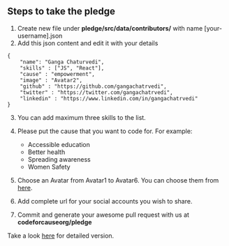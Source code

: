 ## Steps to take the pledge

1. Create new file under **pledge/src/data/contributors/** with name [your-username].json
2. Add this json content and edit it with your details
```
{
    "name": "Ganga Chaturvedi",
    "skills" : ["JS", "React"],
    "cause" : "empowerment",
    "image" : "Avatar2",
    "github" : "https://github.com/gangachatrvedi",
    "twitter" : "https://twitter.com/gangachatrvedi",
    "linkedin" : "https://www.linkedin.com/in/gangachatrvedi"
}
```
3. You can add maximum three skills to the list.

4. Please put the cause that you want to code for. For example:
    - Accessible education
    - Better health
    - Spreading awareness
    - Women Safety
    
5. Choose an Avatar from Avatar1 to Avatar6. You can choose them from [here](../static/images/avatar/).

6. Add complete url for your social accounts you wish to share.

7. Commit and generate your awesome pull request with us at **codeforcauseorg/pledge**

Take a look [here](./hints/create_pledge.md) for detailed version.
